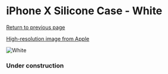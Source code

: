# iPhone X Silicone Case - White

[Return to previous page](/iphone_x)

[High-resolution image from Apple](https://store.storeimages.cdn-apple.com/8756/as-images.apple.com/is/MQT22?wid=4500&hei=4500&fmt=png)

<div style="width: 384px"><img src="/everysource/MQT22.png" alt="White"></div>

### Under construction
